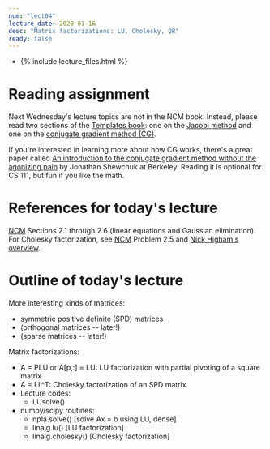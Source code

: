 ```yaml
---
num: "lect04"
lecture_date: 2020-01-16
desc: "Matrix factorizations: LU, Cholesky, QR"
ready: false
---
```


* {% include lecture_files.html %}

# Reading assignment

Next Wednesday's lecture topics are not in the NCM book.
Instead, please read two sections of the 
[Templates book](http://www.netlib.org/linalg/html_templates/report.html):
one on the
[Jacobi method](http://www.netlib.org/linalg/html_templates/node12.html)
and one on the
[conjugate gradient method (CG)](http://www.netlib.org/linalg/html_templates/node20.html).

If you're interested in learning more about how CG works,
there's a great paper called
[An introduction to the conjugate gradient method without the agonizing pain](https://people.eecs.berkeley.edu/~jrs/jrspapers.html#cg) by Jonathan Shewchuk at Berkeley.
Reading it is optional for CS 111, but fun if you like the math.

# References for today's lecture

[NCM](http://www.cs.ucsb.edu/~gilbert/cs111/chapters/)
Sections 2.1 through 2.6 (linear equations and Gaussian elimination).
For Cholesky factorization, see
[NCM](http://www.cs.ucsb.edu/~gilbert/cs111/chapters/)
Problem 2.5 and
[Nick Higham's overview](http://www.maths.manchester.ac.uk/~higham/papers/high09c.pdf).

# Outline of today's lecture

More interesting kinds of matrices:

   - symmetric positive definite (SPD) matrices
   - (orthogonal matrices -- later!)
   - (sparse matrices -- later!)

Matrix factorizations:

   - A = PLU or A[p,:] = LU: LU factorization with partial pivoting of a square matrix
   - A = LL^T: Cholesky factorization of an SPD matrix
   - Lecture codes:
     - LUsolve()
   - numpy/scipy routines:
     - npla.solve()       [solve Ax = b using LU, dense]
     - linalg.lu()        [LU factorization]
     - linalg.cholesky()  [Cholesky factorization]
